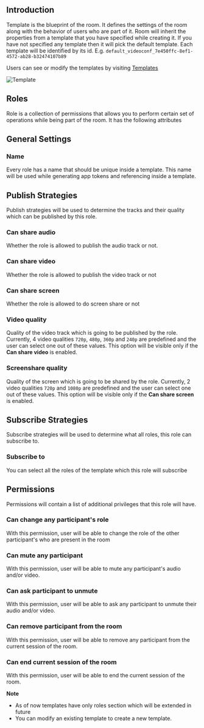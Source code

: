 ## Introduction

Template is the blueprint of the room. It defines the settings of the room along with the behavior of users who are part of it.
Room will inherit the properties from a template that you have specified while creating it. If you have not specified any template then it will pick the default template. 
Each template will be identified by its id. E.g. `default_videoconf_7e450ffc-8ef1-4572-ab28-b32474107b89`

Users can see or modify the templates by visiting [Templates](https://dashboard.100ms.live/templates)


![Template](/docs/v2/template.png)

## Roles

Role is a collection of permissions that allows you to perform certain set of operations while being part of the room. It has the following attributes

## General Settings

### Name

Every role has a name that should be unique inside a template. This name will be used while generating app tokens and referencing inside a template.

## Publish Strategies

Publish strategies will be used to determine the tracks and their quality which can be published by this role.

### Can share audio

Whether the role is allowed to publish the audio track or not.

### Can share video

Whether the role is allowed to publish the video track or not

### Can share screen

Whether the role is allowed to do screen share or not

### Video quality

Quality of the video track which is going to be published by the role. Currently, 4 video qualities `720p`, `480p`, `360p` and `240p` are predefined and the user can select one out of these values. This option will be visible only if the **Can share video** is enabled.

### Screenshare quality

Quality of the screen which is going to be shared by the role. Currently, 2 video qualities `720p` and `1080p` are predefined and the user can select one out of these values. This option will be visible only if the **Can share screen** is enabled.

## Subscribe Strategies

Subscribe strategies will be used to determine what all roles, this role can subscribe to.

### Subscribe to

You can select all the roles of the template which this role will subscribe

## Permissions

Permissions will contain a list of additional privileges that this role will have.

### Can change any participant's role

With this permission, user will be able to change the role of the other participant's who are present in the room

### Can mute any participant
With this permission, user will be able to mute any participant's audio and/or video.

### Can ask participant to unmute
With this permission, user will be able to ask any participant to unmute their audio and/or video.

### Can remove participant from the room
With this permission, user will be able to remove any participant from the current session of the room.

### Can end current session of the room
With this permission, user will be able to end the current session of the room.

**Note**

- As of now templates have only roles section which will be extended in future
- You can modify an existing template to create a new template. 
